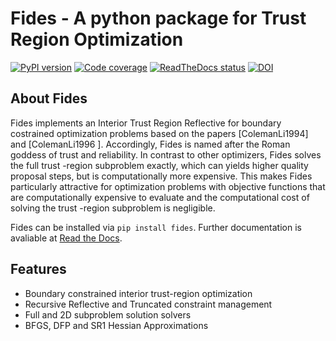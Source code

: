 # Fides - A python package for Trust Region Optimization

<a href="https://badge.fury.io/py/fides">
  <img src="https://badge.fury.io/py/fides.svg" alt="PyPI version"></a>
<a href="https://codecov.io/gh/fides-dev/fides">
  <img src="https://codecov.io/gh/fides-dev/fides/branch/master/graph/badge.svg" alt="Code coverage"></a>
<a href="https://fides-optimizer.readthedocs.io/en/latest/?badge=latest">
 <img src="https://readthedocs.org/projects/fides-optimizer/badge/?version=latest" alt="ReadTheDocs status"></a>
<a href="https://zenodo.org/badge/latestdoi/312057973">
 <img src="https://zenodo.org/badge/312057973.svg" alt="DOI"></a>

## About Fides

Fides implements an Interior Trust Region Reflective for boundary costrained
optimization problems based on the papers [ColemanLi1994] and [ColemanLi1996
]. Accordingly, Fides is named after the Roman goddess of trust and
reliability. In contrast to other optimizers, Fides solves the full trust
-region subproblem exactly, which can yields higher quality proposal steps, but
is computationally more expensive. This makes Fides particularly attractive
for optimization problems with objective functions that are computationally
expensive to evaluate and the computational cost of solving the trust
 -region subproblem is negligible.

Fides can be installed via `pip install fides`. Further documentation is
 avaliable at [Read the Docs](fides-optimizer.readthedocs.io).
 
 
## Features


* Boundary constrained interior trust-region optimization
* Recursive Reflective and Truncated constraint management
* Full and 2D subproblem solution solvers
* BFGS, DFP and SR1 Hessian Approximations

